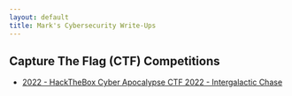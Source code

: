 ```yaml
---
layout: default
title: Mark's Cybersecurity Write-Ups
---
```


## Capture The Flag (CTF) Competitions
 - [2022 - HackTheBox Cyber Apocalypse CTF 2022 - Intergalactic Chase ](htb-2022-cyber-apocalypse)